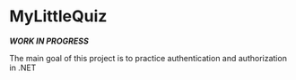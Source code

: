 # MyLittleQuiz

***WORK IN PROGRESS***

The main goal of this project is to practice authentication and authorization in .NET
